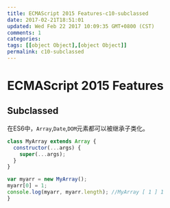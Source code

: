 ```yaml
---
title: ECMAScript 2015 Features-c10-subclassed
date: 2017-02-21T18:51:01
updated: Wed Feb 22 2017 10:09:35 GMT+0800 (CST)
comments: 1
categories:
tags: [[object Object],[object Object]]
permalink: c10-subclassed
---
```


# ECMAScript 2015 Features

## Subclassed

在ES6中，`Array`,`Date`,`DOM`元素都可以被继承子类化。

```js
class MyArray extends Array {
  constructor(...args) {
    super(...args);
  }
}

var myarr = new MyArray();
myarr[0] = 1;
console.log(myarr, myarr.length); //MyArray [ 1 ] 1
}
```
